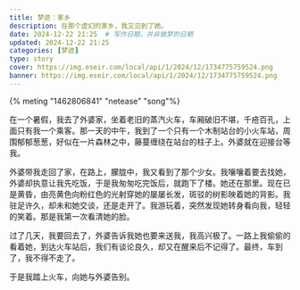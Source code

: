 ```yaml
---
title: 梦迹：家乡
description: 在那个虚幻的家乡，我又见到了她。
date: 2024-12-22 21:25  # 写作日期，并非做梦的日期
updated: 2024-12-22 21:25
categories: [梦迹]
type: story
cover: https://img.eseir.com/local/api/1/2024/12/1734775759524.png
banner: https://img.eseir.com/local/api/1/2024/12/1734775759524.png
---
```


{% meting "1462806841" "netease" "song"%}

在一个暑假，我去了外婆家，坐着老旧的蒸汽火车，车厢破旧不堪，千疮百孔，上面只有我一个乘客。那一天的中午，我到了一个只有一个木制站台的小火车站，周围郁郁葱葱，好似在一片森林之中，藤蔓缠绕在站台的柱子上。外婆就在迎接台等我。

外婆带我走回了家，在路上，朦胧中，我又看到了那个少女。我嚷嚷着要去找她，外婆却执意让我先吃饭，于是我匆匆吃完饭后，就跑下了楼。她还在那里。现在已是黄昏，由亮黄色向粉红色的光射穿她的屡屡长发，斑驳的树影映着她的背影。我驻足许久，却未和她交谈，还是走开了。我游玩着，突然发现她转身看向我，轻轻的笑着。那是我第一次看清她的脸。

过了几天，我要回去了，外婆告诉我她也要来送我，我高兴极了。一路上我偷偷的看着她，到达火车站后，我们有谈论良久，却又在醒来后不记得了。最终，车到了，我不得不走了。

于是我踏上火车，向她与外婆告别。